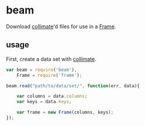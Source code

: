 # beam
Download [collimate](https://github.com/dataship/collimate)'d files for use in a [Frame](https://github.com/dataship/frame).


## usage
First, create a data set with [collimate](https://github.com/dataship/collimate).


```javascript
var beam = require('beam'),
	Frame = require('frame');

beam.read("path/to/data/set/", function(err, data){

	var columns = data.columns;
	var keys = data.keys;

	var frame = new Frame(columns, keys);
});
```
